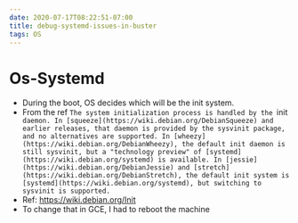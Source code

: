 ```yaml
---
date: 2020-07-17T08:22:51-07:00
title: debug-systemd-issues-in-buster
tags: OS
---
```


# Os-Systemd

- During the boot, OS decides which will be the init system. 
- From the ref `The system initialization process is handled by the `init` daemon. In [squeeze](https://wiki.debian.org/DebianSqueeze) and earlier releases, that daemon is provided by the sysvinit package, and no alternatives are supported. In [wheezy](https://wiki.debian.org/DebianWheezy), the default init daemon is still sysvinit, but a "technology preview" of [systemd](https://wiki.debian.org/systemd) is available. In [jessie](https://wiki.debian.org/DebianJessie) and [stretch](https://wiki.debian.org/DebianStretch), the default init system is [systemd](https://wiki.debian.org/systemd), but switching to sysvinit is supported.`
- Ref: https://wiki.debian.org/Init
- To change that in GCE, I had to reboot the machine